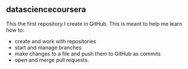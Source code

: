 ## datasciencecoursera
This the first repository I create in GitHub. 
This is meant to help me learn how to:
* create and work with repositories
* start and manage branches
* make changes to a file and push them to GitHub as commits
* open and merge pull requests. 
